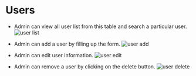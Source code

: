 # Users

- Admin can view all user list from this table and search a particular user.
![user list](/screenshots/user_list.png)

- Admin can add a user by filling up the form.
![user add](/screenshots/admin_add_user.png)


- Admin can edit user information.
  ![user edit](/screenshots/user_edit.png)

- Admin can remove a user by clicking on the delete button.
![user delete](/screenshots/user_list.png)



